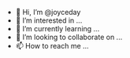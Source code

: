 - 👋 Hi, I’m @joyceday
- 👀 I’m interested in ...
- 🌱 I’m currently learning ...
- 💞️ I’m looking to collaborate on ...
- 📫 How to reach me ...

<!---
joyceday/joyceday is a ✨ special ✨ repository because its `README.md` (this file) appears on your GitHub profile.
You can click the Preview link to take a look at your changes.
--->
